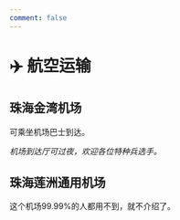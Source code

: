 ```yaml
---
comment: false
---
```


# ✈️ 航空运输

## 珠海金湾机场
可乘坐机场巴士到达。

*机场到达厅可过夜，欢迎各位特种兵选手。*

## 珠海莲洲通用机场

这个机场99.99%的人都用不到，就不介绍了。